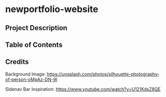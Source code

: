 # newportfolio-website

## Project Description

## Table of Contents

## Credits

Background Image: https://unsplash.com/photos/silhouette-photography-of-person-oMpAz-DN-9I

Sidenav Bar Inspiration: https://www.youtube.com/watch?v=U121KdsZ8QE
